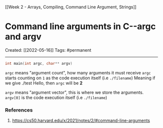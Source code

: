 [[Week 2 - Arrays, Compiling, Command Line Argument, Strings]]

# Command line arguments in C--argc and argv
Created:  [[2022-05-16]]
Tags: #permanent 

---
```C
int main(int argc, char** argv)
```

`argc` means "argument count", how many arguments it must receive
`argc` starts counting on `1` as the code execution itself (i.e `./filename`) 
Meaning if we give ./test Hello, then ``argc`` will be **2** 

`argv` means "argument vector", this is where we store the arguments. 
`argv[0]` is the code execution itself (i.e `./filename`) 












### References
1. https://cs50.harvard.edu/x/2021/notes/2/#command-line-arguments